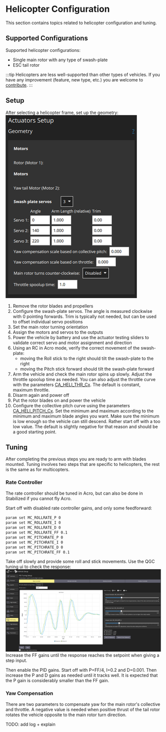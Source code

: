 # Helicopter Configuration

This section contains topics related to helicopter configuration and tuning.

## Supported Configurations
Supported helicopter configurations:
- Single main rotor with any type of swash-plate
- ESC tail rotor

:::tip
Helicopters are less well-supported than other types of vehicles. If you have any improvement (feature, new type, etc.) you are welcome to [contribute](../contribute/README.md).
:::

## Setup

After selecting a helicopter frame, set up the geometry:
![Geometry helicopter](../../assets/config/actuators/qgc_geometry_helicopter.png)
1. Remove the rotor blades and propellers
1. Configure the swash-plate servos. The angle is measured clockwise with 0 pointing forwards.
  Trim is typically not needed, but can be used to offset individual servo positions
1. Set the main rotor turning orientation
1. Assign the motors and servos to the outputs
1. Power the vehicle by battery and use the actuator testing sliders to validate correct servo and motor assignment and direction
1. Using an RC in Acro mode, verify the correct movement of the swash-plate:
   - moving the Roll stick to the right should tilt the swash-plate to the right
   - moving the Pitch stick forward should tilt the swash-plate forward
1. Arm the vehicle and check the main rotor spins up slowly. Adjust the throttle spoolup time as needed. You can also adjust the throttle curve with the parameters [CA_HELI_THR_Cx](../advanced_config/parameter_reference.md#CA_HELI_THR_C0). The default is constant, maximum throttle.
1. Disarm again and power off
1. Put the rotor blades on and power the vehicle
1. Configure the collective pitch curve using the parameters [CA_HELI_PITCH_Cx](../advanced_config/parameter_reference.md#CA_HELI_PITCH_C0).
  Set the minimum and maximum according to the minimum and maximum blade angles you want.
  Make sure the minimum is low enough so the vehicle can still descend.
  Rather start off with a too low value. The default is slightly negative for that reason and should be a good starting point.

## Tuning
After completing the previous steps you are ready to arm with blades mounted.
Tuning involves two steps that are specific to helicopters, the rest is the same as for multicopters.

### Rate Controller
The rate controller should be tuned in Acro, but can also be done in Stabilized if you cannot fly Acro.

Start off with disabled rate controller gains, and only some feedforward:
```
param set MC_ROLLRATE_P 0
param set MC_ROLLRATE_I 0
param set MC_ROLLRATE_D 0
param set MC_ROLLRATE_FF 0.1
param set MC_PITCHRATE_P 0
param set MC_PITCHRATE_I 0
param set MC_PITCHRATE_D 0
param set MC_PITCHRATE_FF 0.1
```
Take off slowly and provide some roll and stick movements. Use the QGC tuning ui to check the response:
![QGC Rate Controller Tuning UI](../../assets/mc_pid_tuning/qgc_mc_pid_tuning_rate_controller.png)
Increase the FF gains until the response reaches the setpoint when giving a step input.

Then enable the PID gains. Start off with P=FF/4, I=0.2 and D=0.001. Then increase the P and D gains as needed until it tracks well. It is expected that the P gain is considerably smaller than the FF gain.

### Yaw Compensation
There are two parameters to compensate yaw for the main rotor's collective and throttle.
A negative value is needed when positive thrust of the tail rotor rotates the vehicle opposite to the main rotor turn direction.

TODO: add log + explain

